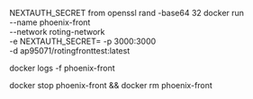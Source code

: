 NEXTAUTH_SECRET from openssl rand -base64 32
docker run \
--name phoenix-front \
--network roting-network \
-e NEXTAUTH_SECRET=
-p 3000:3000 \
-d ap95071/rotingfronttest:latest

docker logs -f phoenix-front

docker stop phoenix-front && docker rm phoenix-front
